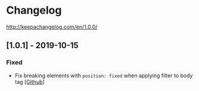 # Changelog

http://keepachangelog.com/en/1.0.0/

## [1.0.1] - 2019-10-15

### Fixed

- Fix breaking elements with `position: fixed` when applying filter to body tag [[Github](https://github.com/vinceumo/A11Y-Color-Blindness-Empathy-Test/issues/2)]
